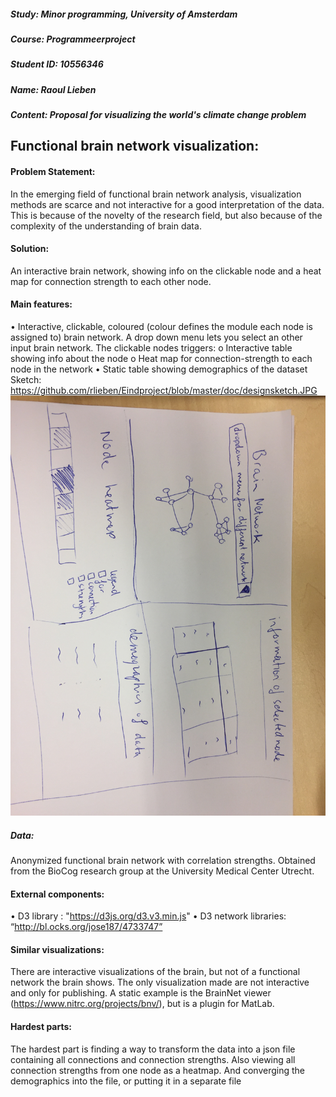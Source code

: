 ##### Study: Minor programming, University of Amsterdam
##### Course: Programmeerproject
##### Student ID: 10556346
##### Name: Raoul Lieben
##### Content: Proposal for visualizing the world's climate change problem


## Functional brain network visualization:

#### Problem Statement:
In the emerging field of functional brain network analysis, visualization methods are scarce and not interactive for a good interpretation of the data. This is because of the novelty of the research field, but also because of the complexity of the understanding of brain data.

#### Solution:
An interactive brain network, showing info on the clickable node and a heat map for connection strength to each other node. 

#### Main features:
•	Interactive, clickable, coloured (colour defines the module each node is assigned to) brain network. A drop down menu lets you select an other input brain network. The clickable nodes triggers:
    o	Interactive table showing info about the node
    o	Heat map for connection-strength to each node in the network
•	Static table showing demographics of the dataset
Sketch: https://github.com/rlieben/Eindproject/blob/master/doc/designsketch.JPG
![](doc/designsketch.JPG)

##### Data:
Anonymized functional brain network with correlation strengths. Obtained from the BioCog research group at the University Medical Center Utrecht. 

#### External components:
•	D3 library : "https://d3js.org/d3.v3.min.js"
•	D3 network libraries: “http://bl.ocks.org/jose187/4733747”

#### Similar visualizations:
There are interactive visualizations of the brain, but not of a functional network the brain shows. The only visualization made are not interactive and only for publishing. A static example is the BrainNet viewer (https://www.nitrc.org/projects/bnv/), but is a plugin for MatLab.

#### Hardest parts:
The hardest part is finding a way to transform the data into a json file containing all connections and connection strengths. Also viewing all connection strengths from one node as a heatmap. And converging the demographics into the file, or putting it in a separate file
